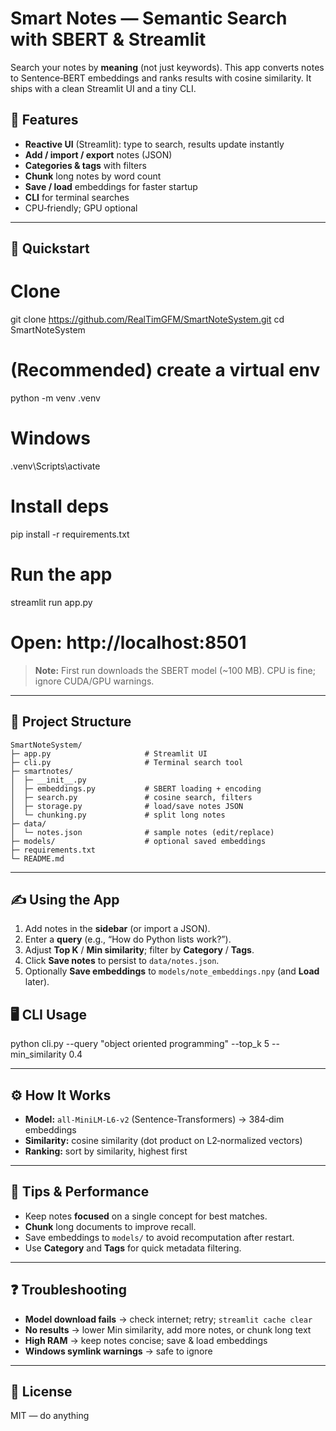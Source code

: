# Smart Notes — Semantic Search with SBERT & Streamlit

Search your notes by **meaning** (not just keywords). This app converts notes to Sentence‑BERT embeddings and ranks results with cosine similarity. It ships with a clean Streamlit UI and a tiny CLI.

## 🌟 Features
- **Reactive UI** (Streamlit): type to search, results update instantly  
- **Add / import / export** notes (JSON)  
- **Categories & tags** with filters  
- **Chunk** long notes by word count  
- **Save / load** embeddings for faster startup  
- **CLI** for terminal searches  
- CPU‑friendly; GPU optional

---

## 🚀 Quickstart
# Clone
git clone https://github.com/RealTimGFM/SmartNoteSystem.git
cd SmartNoteSystem

# (Recommended) create a virtual env
python -m venv .venv

# Windows
.venv\Scripts\activate

# Install deps
pip install -r requirements.txt

# Run the app
streamlit run app.py
# Open: http://localhost:8501

> **Note:** First run downloads the SBERT model (~100 MB). CPU is fine; ignore CUDA/GPU warnings.

---

## 🧭 Project Structure
```
SmartNoteSystem/
├─ app.py                     # Streamlit UI
├─ cli.py                     # Terminal search tool
├─ smartnotes/
│  ├─ __init__.py
│  ├─ embeddings.py           # SBERT loading + encoding
│  ├─ search.py               # cosine search, filters
│  ├─ storage.py              # load/save notes JSON
│  └─ chunking.py             # split long notes
├─ data/
│  └─ notes.json              # sample notes (edit/replace)
├─ models/                    # optional saved embeddings
├─ requirements.txt
└─ README.md
```
---

## ✍️ Using the App

1. Add notes in the **sidebar** (or import a JSON).  
2. Enter a **query** (e.g., “How do Python lists work?”).  
3. Adjust **Top K** / **Min similarity**; filter by **Category** / **Tags**.  
4. Click **Save notes** to persist to `data/notes.json`.  
5. Optionally **Save embeddings** to `models/note_embeddings.npy` (and **Load** later).


## 🖥️ CLI Usage
python cli.py --query "object oriented programming" --top_k 5 --min_similarity 0.4

---

## ⚙️ How It Works

- **Model:** `all-MiniLM-L6-v2` (Sentence-Transformers) → 384‑dim embeddings  
- **Similarity:** cosine similarity (dot product on L2‑normalized vectors)  
- **Ranking:** sort by similarity, highest first

---

## 🧩 Tips & Performance

- Keep notes **focused** on a single concept for best matches.  
- **Chunk** long documents to improve recall.  
- Save embeddings to `models/` to avoid recomputation after restart.  
- Use **Category** and **Tags** for quick metadata filtering.

---

## ❓ Troubleshooting

- **Model download fails** → check internet; retry; `streamlit cache clear`  
- **No results** → lower Min similarity, add more notes, or chunk long text  
- **High RAM** → keep notes concise; save & load embeddings  
- **Windows symlink warnings** → safe to ignore

---

## 📜 License
MIT — do anything
